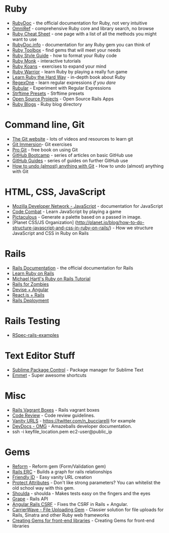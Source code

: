 # Ruby

- [RubyDoc](http://ruby-doc.org/) - the official documentation for Ruby, not very intuitive
- [OmniRef](https://www.omniref.com/) - comprehensive Ruby core and library search, no browse
- [Ruby Cheat Sheet](http://overapi.com/ruby/) - one page with a list of all the methods you might want to use
- [RubyDoc.info](http://www.rubydoc.info/) - documentation for any Ruby gem you can think of
- [Ruby Toolbox](https://www.ruby-toolbox.com/) - find gems that will meet your needs
- [Ruby Style Guide](https://github.com/bbatsov/ruby-style-guide) - how to format your Ruby code
- [Ruby Monk](https://rubymonk.com/) - interactive tutorials
- [Ruby Koans](http://rubykoans.com/) - exercises to expand your mind
- [Ruby Warrior](https://www.bloc.io/ruby-warrior/) - learn Ruby by playing a really fun game
- [Learn Ruby the Hard Way](http://ruby.learncodethehardway.org/) - in-depth book about Ruby
- [RegexOne](http://regexone.com/) - learn regular expressions <em>if you dare</em>
- [Rubular](http://rubular.com/) - Experiment with Regular Expressions
- [Strftime Presets](http://www.foragoodstrftime.com/) - Strftime presets
- [Open Source Projects](https://github.com/golive/dev-wiki/wiki/Big-open-source-Rails-Apps) - Open Source Rails Apps
- [Ruby Blogs](http://rubycorner.com/) - Ruby blog directory

# Command line, Git

- [The Git website](http://git-scm.com/) - lots of videos and resources to learn git
- [Git Immersion](http://gitimmersion.com/)- Git exercises
- [Pro Git](http://git-scm.com/book) - free book on using Git
- [GitHub Bootcamp](https://help.github.com/categories/54/articles) - series of articles on basic GitHub use
- [GitHub Guides](https://guides.github.com/) - series of guides on further GitHub use
- [How to undo (almost) anything with Git](https://github.com/blog/2019-how-to-undo-almost-anything-with-git) - How to undo (almost) anything with Git

# HTML, CSS, JavaScript

- [Mozilla Developer Network - JavaScript](https://developer.mozilla.org/en-US/docs/Web/JavaScript) - documentation for JavaScript
- [Code Combat](http://codecombat.com/) - Learn JavaScript by playing a game
- [Pictaculous](http://www.pictaculous.com/) - Generate a palette based on a passed in image.
- [Planet CSS/JS Organization] (http://planet.io/blog/how-to-do-structure-javascript-and-css-in-ruby-on-rails/) - How we structure JavaScript and CSS in Ruby on Rails

# Rails

- [Rails Documentation](http://api.rubyonrails.org/) - the official documentation for Rails
- [Learn Ruby on Rails](http://learn-rails.com/learn-ruby-on-rails.html)
- [Michael Hartl's Ruby on Rails Tutorial](http://www.railstutorial.org/)
- [Rails for Zombies](http://railsforzombies.org/)
- [Devise + Angular](https://technpol.wordpress.com/2014/04/17/rails4-angularjs-csrf-and-devise/)
- [React.js + Rails](https://www.airpair.com/reactjs/posts/reactjs-a-guide-for-rails-developers)
- [Rails Deployment](https://www.digitalocean.com/community/tutorials/how-to-deploy-a-rails-app-with-unicorn-and-nginx-on-ubuntu-14-04)

# Rails Testing
- [RSpec-rails-examples](https://github.com/eliotsykes/rspec-rails-examples)

# Text Editor Stuff

- [Sublime Package Control](https://packagecontrol.io/) - Package manager for Sublime Text
- [Emmet](http://emmet.io/) - Super awesome shortcuts

# Misc

- [Rails Vagrant Boxes](https://railsbox.io/) - Rails vagrant boxes
- [Code Review](https://github.com/thoughtbot/guides/tree/master/code-review) - Code review guidelines.
- [Vanity URLS](http://blog.teamtreehouse.com/creating-vanity-urls-in-rails) - https://twitter.com/n_bucciarelli for example
- [DevDocs - OMG](http://devdocs.io/) - Amazeballs developer documentation.
- ssh -i keyfile_location.pem ec2-user@public_ip

# Gems

- [Reform](https://github.com/apotonick/reform) - Reform gem (Form/Validation gem)
- [Rails ERC](http://voormedia.github.io/rails-erd/) - Builds a graph for rails relationships
- [Friendly ID](https://github.com/norman/friendly_id) - Easy vanity URL creation
- [Protect Attributes](https://github.com/rails/protected_attributes) - Don't like strong parameters? You can whitelist the old school way with this gem.
- [Shoulda](https://github.com/thoughtbot/shoulda) - shoulda - Makes tests easy on the fingers and the eyes
- [Grape](https://github.com/intridea/grape) - Rails API
- [Angular Rails CSRF](https://github.com/jsanders/angular_rails_csrf) - Fixes the CSRF in Rails + Angular.
- [CarrierWave - File Uploading Gem](https://github.com/carrierwaveuploader/carrierwave) - Classier solution for file uploads for Rails, Sinatra and other Ruby web frameworks
- [Creating Gems for front-end libraries](https://gorails.com/episodes/creating-gems-for-frontend-javascript-libraries) - Creating Gems for front-end libraries